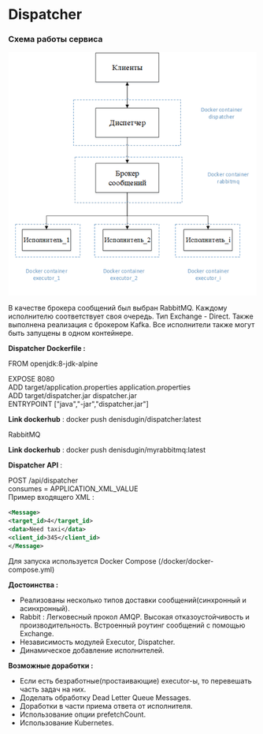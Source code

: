 # Dispatcher
### Схема работы сервиса
![scheme](scheme.png)

В качестве брокера сообщений был выбран RabbitMQ. Каждому исполнителю соответствует своя очередь. Тип Exchange - Direct.
Также выполнена реализация с брокером Kafka. Все исполнители также могут быть запущены в одном контейнере.


**Dispatcher Dockerfile :**

FROM openjdk:8-jdk-alpine

EXPOSE 8080  
ADD target/application.properties application.properties  
ADD target/dispatcher.jar dispatcher.jar  
ENTRYPOINT ["java","-jar","dispatcher.jar"]

**Link dockerhub** :  docker push denisdugin/dispatcher:latest

RabbitMQ

**Link dockerhub** :  docker push denisdugin/myrabbitmq:latest


**Dispatcher API** : 

POST /api/dispatcher  
consumes = APPLICATION_XML_VALUE    
Пример входящего XML :    
```xml
<Message>
<target_id>4</target_id>
<data>Need taxi</data>
<client_id>345</client_id>
</Message>
```

Для запуска используется Docker Compose (/docker/docker-compose.yml)


**Достоинства :**
- Реализованы несколько типов доставки сообщений(синхронный и асинхронный).   
- Rabbit : Легковесный прокол AMQP. Высокая отказоустойчивость и производительность. Встроенный роутинг сообщений с помощью Exchange.  
- Независимость модулей Executor, Dispatсher.
- Динамическое добавление исполнителей.


**Возможные доработки :**  
- Если есть безработные(простаивающие) executor-ы, то перевешать часть задач на них.  
- Доделать обработку Dead Letter Queue Messages.  
- Доработки в части приема ответа от исполнителя.  
- Использование опции prefetchCount.
- Использование Kubernetes.
